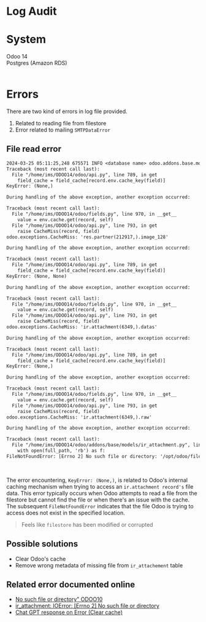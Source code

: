 # Log Audit

# System

Odoo 14 \
Postgres (Amazon RDS)
<br><br>

# Errors

There are two kind of errors in log file provided.

1. Related to reading file from filestore
2. Error related to mailing `SMTPDataError`

## File read error

```txt
2024-03-25 05:11:25,248 675571 INFO <database name> odoo.addons.base.models.ir_attachment: _read_file reading /opt/odoo/filestore/<database name>/2a/2a21947cd8e8260d10d6d6ca184b8d6923dfe42e 
Traceback (most recent call last):
  File "/home/ims/ODOO14/odoo/api.py", line 789, in get
    field_cache = field_cache[record.env.cache_key(field)]
KeyError: (None,)

During handling of the above exception, another exception occurred:

Traceback (most recent call last):
  File "/home/ims/ODOO14/odoo/fields.py", line 970, in __get__
    value = env.cache.get(record, self)
  File "/home/ims/ODOO14/odoo/api.py", line 793, in get
    raise CacheMiss(record, field)
odoo.exceptions.CacheMiss: 'res.partner(212917,).image_128'

During handling of the above exception, another exception occurred:

Traceback (most recent call last):
  File "/home/ims/ODOO14/odoo/api.py", line 789, in get
    field_cache = field_cache[record.env.cache_key(field)]
KeyError: (None, None)

During handling of the above exception, another exception occurred:

Traceback (most recent call last):
  File "/home/ims/ODOO14/odoo/fields.py", line 970, in __get__
    value = env.cache.get(record, self)
  File "/home/ims/ODOO14/odoo/api.py", line 793, in get
    raise CacheMiss(record, field)
odoo.exceptions.CacheMiss: 'ir.attachment(6349,).datas'

During handling of the above exception, another exception occurred:

Traceback (most recent call last):
  File "/home/ims/ODOO14/odoo/api.py", line 789, in get
    field_cache = field_cache[record.env.cache_key(field)]
KeyError: (None,)

During handling of the above exception, another exception occurred:

Traceback (most recent call last):
  File "/home/ims/ODOO14/odoo/fields.py", line 970, in __get__
    value = env.cache.get(record, self)
  File "/home/ims/ODOO14/odoo/api.py", line 793, in get
    raise CacheMiss(record, field)
odoo.exceptions.CacheMiss: 'ir.attachment(6349,).raw'

During handling of the above exception, another exception occurred:

Traceback (most recent call last):
  File "/home/ims/ODOO14/odoo/addons/base/models/ir_attachment.py", line 102, in _file_read
    with open(full_path, 'rb') as f:
FileNotFoundError: [Errno 2] No such file or directory: '/opt/odoo/filestore/<database name>/2a/2a21947cd8e8260d10d6d6ca184b8d6923dfe42e'

```

<br>

The error encountering, `KeyError: (None,)`, is related to Odoo's internal caching mechanism when trying to access an ```ir.attachment record's``` file data. This error typically occurs when Odoo attempts to read a file from the filestore but cannot find the file or when there's an issue with the cache. The subsequent `FileNotFoundError` indicates that the file Odoo is trying to access does not exist in the specified location.

> Feels like `filestore` has been modified or corrupted

## Possible solutions

* Clear Odoo's cache 
* Remove wrong metadata of missing file from `ir_attachement` table

## Related error documented online

* [No such file or directory" ODOO10](https://stackoverflow.com/questions/45794753/no-such-file-or-directory-odoo10)
* [ir_attachment: IOError: [Errno 2] No such file or directory](https://www.odoo.com/forum/help-1/ir-attachment-ioerror-errno-2-no-such-file-or-directory-94675)
* [Chat GPT response on Error (Clear cache)](https://chat.openai.com/share/9ee143c3-ae6f-4c52-bc8e-e109f499df09)



